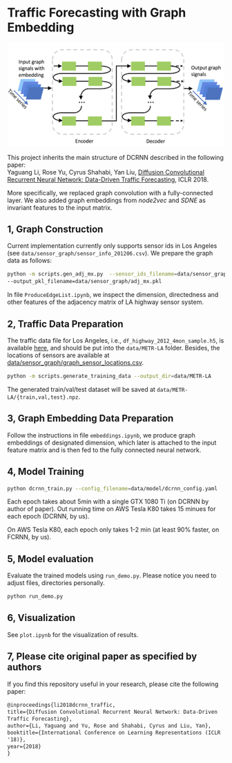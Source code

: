 # Traffic Forecasting with Graph Embedding

![Diffusion Convolutional Recurrent Neural Network](figures/model-structure.png "Model Architecture")

This project inherits the main structure of DCRNN described in the following paper: \
Yaguang Li, Rose Yu, Cyrus Shahabi, Yan Liu, [Diffusion Convolutional Recurrent Neural Network: Data-Driven Traffic Forecasting](https://arxiv.org/abs/1707.01926), ICLR 2018.

More specifically, we replaced graph convolution with a fully-connected layer. We also added graph embeddings from *node2vec* and *SDNE* as invariant features to the input matrix.

## 1, Graph Construction
Current implementation currently only supports sensor ids in Los Angeles (see `data/sensor_graph/sensor_info_201206.csv`). We prepare the graph data as follows:

```bash
python -m scripts.gen_adj_mx.py  --sensor_ids_filename=data/sensor_graph/graph_sensor_ids.txt --normalized_k=0.1\
--output_pkl_filename=data/sensor_graph/adj_mx.pkl
```
In file `ProduceEdgeList.ipynb`, we inspect the dimension, directedness and other features of the adjacency matrix of LA highway sensor system.

## 2, Traffic Data Preparation
The traffic data file for Los Angeles, i.e., `df_highway_2012_4mon_sample.h5`, is available [here](https://drive.google.com/open?id=1tjf5aXCgUoimvADyxKqb-YUlxP8O46pb), and should be
put into the `data/METR-LA` folder.
Besides, the locations of sensors are available at [data/sensor_graph/graph_sensor_locations.csv](https://github.com/liyaguang/DCRNN/blob/master/data/sensor_graph/graph_sensor_locations.csv).
```bash
python -m scripts.generate_training_data --output_dir=data/METR-LA
```
The generated train/val/test dataset will be saved at `data/METR-LA/{train,val,test}.npz`.

## 3, Graph Embedding Data Preparation
Follow the instructions in file `embeddings.ipynb`, we produce graph embeddings of designated dimension, which later is attached to the input feature matrix and is then fed to the fully connected neural network.

## 4, Model Training
```bash
python dcrnn_train.py --config_filename=data/model/dcrnn_config.yaml
```
Each epoch takes about 5min with a single GTX 1080 Ti (on DCRNN by author of paper). Out running time on AWS Tesla K80 takes 15 minues for each epoch (DCRNN, by us).

On AWS Tesla K80, each epoch only takes 1-2 min (at least 90% faster, on FCRNN, by us).

## 5, Model evaluation

Evaluate the trained models using `run_demo.py`. Please notice you need to adjust files, directories personally.

```bash
python run_demo.py
```

## 6, Visualization

See `plot.ipynb` for the visualization of results.

## 7, Please cite original paper as specified by authors

If you find this repository useful in your research, please cite the following paper:
```
@inproceedings{li2018dcrnn_traffic,
title={Diffusion Convolutional Recurrent Neural Network: Data-Driven Traffic Forecasting},
author={Li, Yaguang and Yu, Rose and Shahabi, Cyrus and Liu, Yan},
booktitle={International Conference on Learning Representations (ICLR '18)},
year={2018}
}
```
